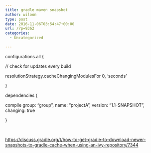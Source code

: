 ```yaml
---
title: gradle maven snapshot
author: wiloon
type: post
date: 2016-11-06T03:54:47+00:00
url: /?p=9362
categories:
  - Uncategorized

---
```

configurations.all {
  
// check for updates every build
  
resolutionStrategy.cacheChangingModulesFor 0, &#8216;seconds&#8217;
  
}
  
dependencies {
  
compile group: &#8220;group&#8221;, name: &#8220;projectA&#8221;, version: &#8220;1.1-SNAPSHOT&#8221;, changing: true
  
}

&nbsp;

https://discuss.gradle.org/t/how-to-get-gradle-to-download-newer-snapshots-to-gradle-cache-when-using-an-ivy-repository/7344
